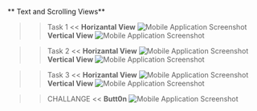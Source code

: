 ** Text and Scrolling Views**
>> Task 1 <<
**Horizantal View**
![Mobile Application Screenshot](Screenshot/task1(h).PNG)
**Vertical View**
![Mobile Application Screenshot](Screenshot/task1(v).PNG)

>> Task 2 <<
**Horizantal View**
![Mobile Application Screenshot](Screenshot/task2(h).PNG)
**Vertical View**
![Mobile Application Screenshot](Screenshot/task2(v).PNG)

>> Task 3 <<
**Horizantal View**
![Mobile Application Screenshot](Screenshot/task3(h).PNG)
**Vertical View**
![Mobile Application Screenshot](Screenshot/task3(v).PNG)

>> CHALLANGE <<
**Butt0n**
![Mobile Application Screenshot](Screenshot/button.PNG)